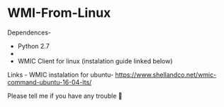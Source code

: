 # WMI-From-Linux
Dependences-
  * Python 2.7
  *
  * WMIC Client for linux (instalation guide linked below)

Links -
WMIC instalation for ubuntu- 
https://www.shellandco.net/wmic-command-ubuntu-16-04-lts/

Please tell me if you have any trouble 🦆
